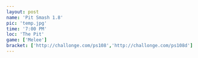 ```yaml
---
layout: post
name: 'Pit Smash 1.8'
pic: 'temp.jpg'
time: '7:00 PM'
loc: 'The Pit'
game: ['Melee']
bracket: ['http://challonge.com/ps108','http://challonge.com/ps108d']
---
```

